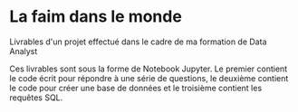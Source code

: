 # La faim dans le monde
Livrables d'un projet effectué dans le cadre de ma formation de Data Analyst

Ces livrables sont sous la forme de Notebook Jupyter. Le premier contient le code écrit pour répondre à une série de questions, le deuxième contient le code pour créer une base de données et le troisième contient les requêtes SQL.
